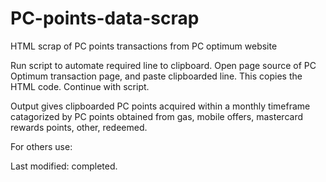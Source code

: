 # PC-points-data-scrap
HTML scrap of PC points transactions from PC optimum website

Run script to automate required line to clipboard. Open page source of PC Optimum transaction page, and paste clipboarded line. This copies the HTML code.
Continue with script. 

Output gives clipboarded PC points acquired within a monthly timeframe catagorized by PC points obtained from gas, mobile offers, mastercard rewards points, other, redeemed.

For others use:

Last modified: completed.
